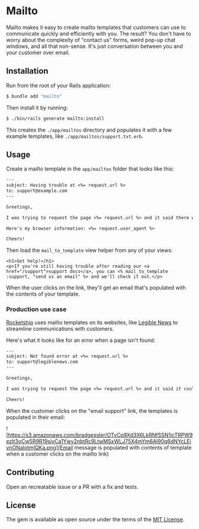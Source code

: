 # Mailto

Mailto makes it easy to create mailto templates that customers can use to communicate quickly and efficiently with you. The result? You don't have to worry about the complexity of "contact us" forms, weird pop-up chat windows, and all that non-sense. It's just conversation between you and your customer over email.

## Installation

Run from the root of your Rails application:

```sh
$ bundle add "mailto"
```

Then install it by running:

```sh
$ ./bin/rails generate mailto:install
```

This creates the `./app/mailtos` directory and populates it with a few example templates, like `./app/mailtos/support.txt.erb`.

## Usage

Create a mailto template in the `app/mailtos` folder that looks like this:

```txt
---
subject: Having trouble at <%= request.url %>
to: support@example.com
---

Greetings,

I was trying to request the page <%= request.url %> and it said there was an error. Could you please have a look?

Here's my browser information: <%= request.user_agent %>

Cheers!
```

Then load the `mail_to_template` view helper from any of your views:

```
<h1>Get help!</h1>
<p>If you're still having trouble after reading our <a href="/support">support docs</a>, you can <% mail_to_template :support, "send us an email" %> and we'll check it out.</p>
```

When the user clicks on the link, they'll get an email that's populated with the contents of your template.

### Production use case

[Rocketship](https://rocketship.io/) uses mailto templates on its websites, like [Legible News](https://www.legiblenews.com/) to streamline communications with customers.

Here's what it looks like for an error when a page isn't found:

```txt
---
subject: Not found error at <%= request.url %>
to: support@legiblenews.com
---

Greetings,

I was trying to request the page <%= request.url %> and it said it couldn't be found, but I'm pretty sure this should work. Could you please have a look?

Cheers!
```

When the customer clicks on the "email support" link, the templates is populated in their email:

![https://s3.amazonaws.com/bradgessler/OTvCp9Xd3X6LkRNfSSN1jcTRPW9ezlt3oCw5R9R19sjyCa1Ywv2nbtRc9LtwMSxWLJ75X4mYm6Al90q6dNYcLEivnONalotmlQKa.png](Email message is populated with contents of template when a customer clicks on the mailto link)

## Contributing

Open an recreatable issue or a PR with a fix and tests.

## License

The gem is available as open source under the terms of the [MIT License](https://opensource.org/licenses/MIT).
